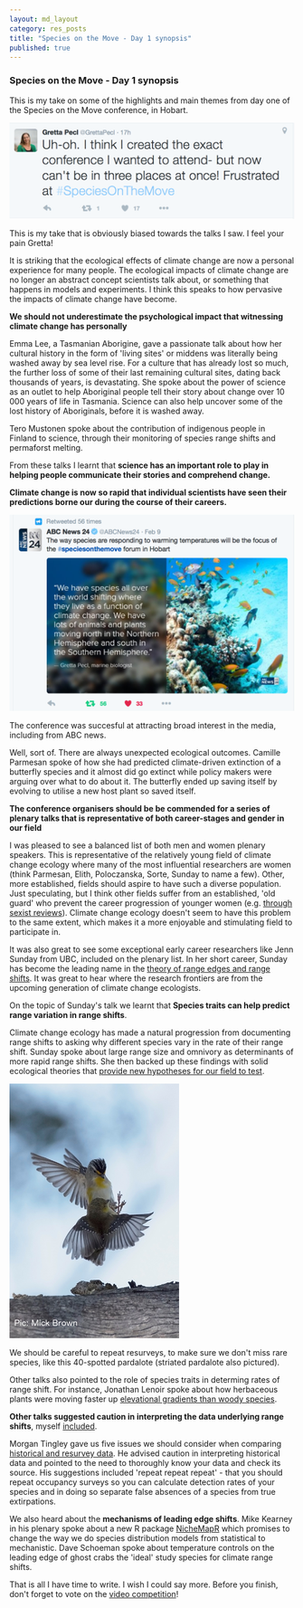 ```yaml
---
layout: md_layout
category: res_posts
title: "Species on the Move - Day 1 synopsis"
published: true  
---
```



### Species on the Move - Day 1 synopsis

This is my take on some of the highlights and main themes from day one of the Species on the Move conference, in Hobart.

<div class = "image_caption">
<img src ="/Images/pecl-laments.png" alt="tweet" class="image_float"/>
<p>
This is my take that is obviously biased towards the talks I saw. I feel your pain Gretta!
</p>
</div>

It is striking that the ecological effects of climate change are now a personal experience for many people. The ecological impacts of climate change are no longer an abstract concept scientists talk about, or something that happens in models and experiments. I think this speaks to how pervasive the impacts of climate change have become.  

**We should not underestimate the psychological impact that witnessing climate change has personally**  

Emma Lee, a Tasmanian Aborigine, gave a passionate talk about how her cultural history in the form of 'living sites' or middens was literally being washed away by sea level rise. For a culture that has already lost so much, the further loss of some of their last remaining cultural sites, dating back thousands of years, is devastating. She spoke about the power of science as an outlet to help Aboriginal people tell their story about change over 10 000 years of life in Tasmania. Science can also help  uncover some of the lost history of Aboriginals, before it is washed away.

Tero Mustonen spoke about the contribution of indigenous people in Finland to science, through their monitoring of species range shifts and permaforst melting.

From these talks I learnt that **science has an important role to play in helping people communicate their stories and comprehend change.**

**Climate change is now so rapid that individual scientists have seen their predictions borne our during the course of their careers.**

<div class = "image_caption">
<img src ="/Images/abcnews.png" alt="tweet" class="image_float"/>
<p>
The conference was succesful at attracting broad interest in the media, including from ABC news.  
</p>
</div>


 Well, sort of. There are always unexpected ecological outcomes. Camille Parmesan spoke of how she had predicted climate-driven extinction of a butterfly species and it almost did go extinct while policy makers were arguing over what to do about it. The butterfly ended up saving itself by evolving to utilise a new host plant so saved itself.

**The conference organisers should be be commended for a series of plenary talks that is representative of both career-stages and gender in our field**

I was pleased to see a balanced list of both men and women plenary speakers. This is representative of the relatively young field of climate change ecology where many of the most influential researchers are women (think Parmesan, Elith, Poloczanska, Sorte, Sunday to name a few). Other, more established, fields should aspire to have such a diverse population. Just speculating, but I think other fields suffer from an established, 'old guard' who prevent the career progression of younger women (e.g. [through sexist reviews](http://www.nature.com/news/science-and-sexism-in-the-eye-of-the-twitterstorm-1.18767)). Climate change ecology doesn't seem to have this problem to the same extent, which makes it a more enjoyable and stimulating field to participate in.

It was also great to see some exceptional early career researchers like Jenn Sunday from UBC, included on the plenary list. In her short career, Sunday has become the leading name in the [theory of range edges and range shifts](https://scholar.google.com.au/citations?user=loUBMb4AAAAJ&hl=en&oi=ao). It was great to hear where the research frontiers are from the upcoming generation of climate change ecologists.

On the topic of Sunday's talk we learnt that **Species traits can help predict range variation in range shifts**.

Climate change ecology has made a natural progression from documenting range shifts to asking why different species vary in the rate of their range shift. Sunday spoke about large range size and omnivory as determinants of more rapid range shifts. She then backed up these findings with solid ecological theories that [provide new hypotheses for our field to test](http://onlinelibrary.wiley.com/doi/10.1111/ele.12474/full).

<div class = "image_caption">
<img src ="/Images/40-spot.png" alt="tweet" class="image_float"/>
<p>
We should be careful to repeat resurveys, to make sure we don't miss rare species, like this 40-spotted pardalote (striated pardalote also pictured).
</p>
</div>

Other talks also pointed to the role of species traits in determing rates of range shift. For instance, Jonathan Lenoir spoke about how herbaceous plants were moving faster up [elevational gradients than woody species](https://scholar.google.com.au/citations?hl=en&user=Xx52nH4AAAAJ&view_op=list_works&sortby=pubdate&cstart=40&pagesize=20).

**Other talks suggested caution in interpreting the data underlying range shifts**, myself [included](http://www.seascapemodels.org/res_posts/2016/02/09/measuring_range_shifts.html).

Morgan Tingley gave us five issues we should consider when comparing [historical and resurvey data](http://www.cell.com/trends/ecology-evolution/abstract/S0169-5347%2809%2900200-6?_returnURL=http%3A%2F%2Flinkinghub.elsevier.com%2Fretrieve%2Fpii%2FS0169534709002006%3Fshowall%3Dtrue). He advised caution in interpreting historical data and pointed to the need to thoroughly know your data and check its source. His suggestions included 'repeat repeat repeat' - that you should repeat occupancy surveys so you can calculate detection rates of your species and in doing so separate false absences of a species from true extirpations.

We also heard about the **mechanisms of leading edge shifts**. Mike Kearney in his plenary spoke about a new R package [NicheMapR](https://github.com/mrke/NicheMapR) which promises to change the way we do species distribution models from statistical to mechanistic. Dave Schoeman spoke about temperature controls on the leading edge of ghost crabs the 'ideal' study species for climate range shifts.

That is all I have time to write. I wish I could say more. Before you finish, don't forget to vote on the [video competition](http://www.thinkable.org/vote_competitions/Species-on-the-Move-Video-Awards)!
